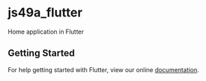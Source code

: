 # js49a_flutter

Home application in Flutter

## Getting Started

For help getting started with Flutter, view our online
[documentation](https://flutter.io/).
